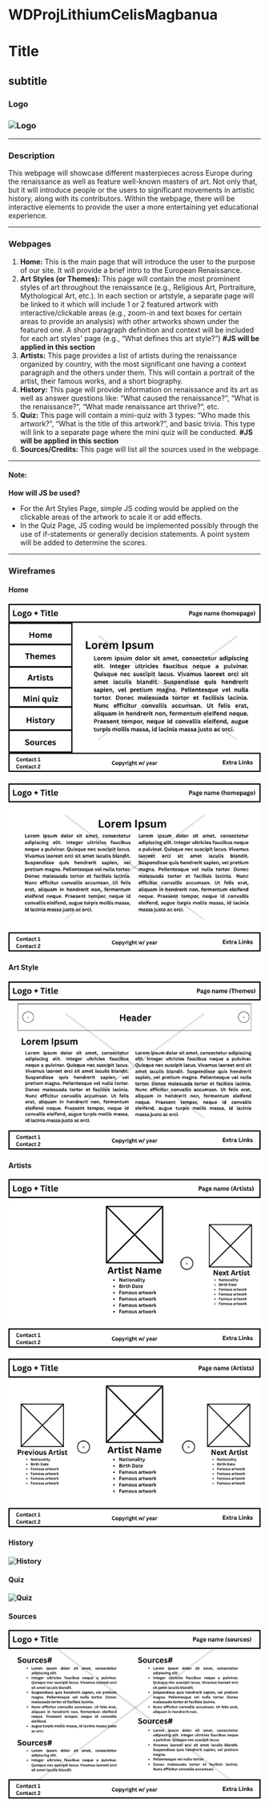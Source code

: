 # WDProjLithiumCelisMagbanua
# Title
## subtitle
### Logo
### ![Logo](./asset/logo-project.jpg " logo")
*****
### Description
This webpage will showcase different masterpieces across Europe during the renaissance as well as feature well-known masters of art. Not only that, but it will introduce people or the users to significant movements in artistic history, along with its contributors. Within the webpage, there will be interactive elements to provide the user a more entertaining yet educational experience. 
*****
### Webpages
1. **Home:** This is the main page that will introduce the user to the purpose of our site. It will provide a brief intro to the European Renaissance.
2. **Art Styles (or Themes):** This page will contain the most prominent styles of art throughout the renaissance (e.g., Religious Art, Portraiture, Mythological Art, etc.). In each section or artstyle, a separate page will be linked to it which will include 1 or 2 featured artwork with interactive/clickable areas (e.g., zoom-in and text boxes for certain areas to provide an analysis) with other artworks shown under the featured one. A short paragraph definition and context will be included for each art styles' page (e.g., “What defines this art style?”) **#JS will be applied in this section**
3. **Artists:** This page provides a list of artists during the renaissance organized by country, with the most significant one having a context paragraph and the others under them. This will contain a portrait of the artist, their famous works, and a short biography. 
4. **History:** This page will provide information on renaissance and its art as well as answer questions like: “What caused the renaissance?”, “What is the renaissance?”, “What made renaissance art thrive?”, etc. 
5. **Quiz:** This page will contain a mini-quiz with 3 types: “Who made this artwork?”, “What is the title of this artwork?”, and basic trivia. This type will link to a separate page where the mini quiz will be conducted. **#JS will be applied in this section** 
6. **Sources/Credits:** This page will list all the sources used in the webpage. 
*****
#### Note:
**How will JS be used?**
* For the Art Styles Page, simple JS coding would be applied on the clickable areas of the artwork to scale it or add effects. 
* In the Quiz Page, JS coding would be implemented possibly through the use of if-statements or  generally decision statements. A point system will be added to determine the scores.
*****

### Wireframes
#### Home 
#### ![Homepage1](./asset/homepage.png "homepage1")
#### ![Homepage2](./asset/homepage-no-menu.png "homepage2")

#### Art Style 
#### ![Themes](./asset/themes.png "themes")

#### Artists 
#### ![Artists1](./asset/artists.png "artists1")
#### ![Artists2](./asset/artist-prev-next.png "artists2")

####  History 
#### ![History](./asset/history.jpg "history")

#### Quiz 
#### ![Quiz](./asset/mini-quiz.jpg "mini quiz")

#### Sources 
#### ![Sources](./asset/sources.png "sources")

